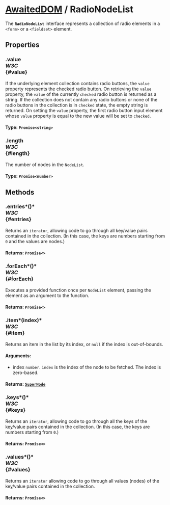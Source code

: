 # [AwaitedDOM](/docs/basic-interfaces/awaited-dom) <span>/</span> RadioNodeList

<div class='overview'>The <strong><code>RadioNodeList</code></strong> interface represents a collection of radio elements in a <code>&lt;form&gt;</code> or a <code>&lt;fieldset&gt;</code> element.</div>

## Properties

### .value <div class="specs"><i>W3C</i></div> {#value}

If the underlying element collection contains radio buttons, the <code>value</code> property represents the checked radio button. On retrieving the <code>value</code> property, the <code>value</code> of the currently <code>checked</code> radio button is returned as a string. If the collection does not contain any radio buttons or none of the radio buttons in the collection is in <code>checked</code> state, the empty string is returned. On setting the <code>value</code> property, the first radio button input element whose <code>value</code> property is equal to the new value will be set to <code>checked</code>.

#### **Type**: `Promise<string>`

### .length <div class="specs"><i>W3C</i></div> {#length}

The number of nodes in the <code>NodeList</code>.

#### **Type**: `Promise<number>`

## Methods

### .entries*()* <div class="specs"><i>W3C</i></div> {#entries}

Returns an <code>iterator</code>, allowing code to go through all key/value pairs contained in the collection. (In this case, the keys are numbers starting from <code>0</code> and the values are nodes.)

#### **Returns**: `Promise<>`

### .forEach*()* <div class="specs"><i>W3C</i></div> {#forEach}

Executes a provided function once per <code>NodeList</code> element, passing the element as an argument to the function.

#### **Returns**: `Promise<>`

### .item*(index)* <div class="specs"><i>W3C</i></div> {#item}

Returns an item in the list by its index, or <code>null</code> if the index is out-of-bounds.

#### **Arguments**:


 - index `number`. <code>index</code> is the index of the node to be fetched. The index is zero-based.

#### **Returns**: [`SuperNode`](/docs/awaited-dom/super-node)

### .keys*()* <div class="specs"><i>W3C</i></div> {#keys}

Returns an <code>iterator</code>, allowing code to go through all the keys of the key/value pairs contained in the collection. (In this case, the keys are numbers starting from <code>0</code>.)

#### **Returns**: `Promise<>`

### .values*()* <div class="specs"><i>W3C</i></div> {#values}

Returns an <code>iterator</code> allowing code to go through all values (nodes) of the key/value pairs contained in the collection.

#### **Returns**: `Promise<>`
